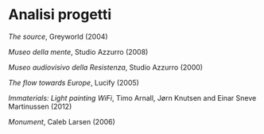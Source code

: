 # Analisi progetti

_The source_, Greyworld (2004)

_Museo della mente_, Studio Azzurro (2008)

_Museo audiovisivo della Resistenza_, Studio Azzurro (2000)



_The flow towards Europe_, Lucify (2005)

_Immaterials: Light painting WiFi_, Timo Arnall, Jørn Knutsen and Einar Sneve Martinussen (2012)

_Monument_, Caleb Larsen (2006)
